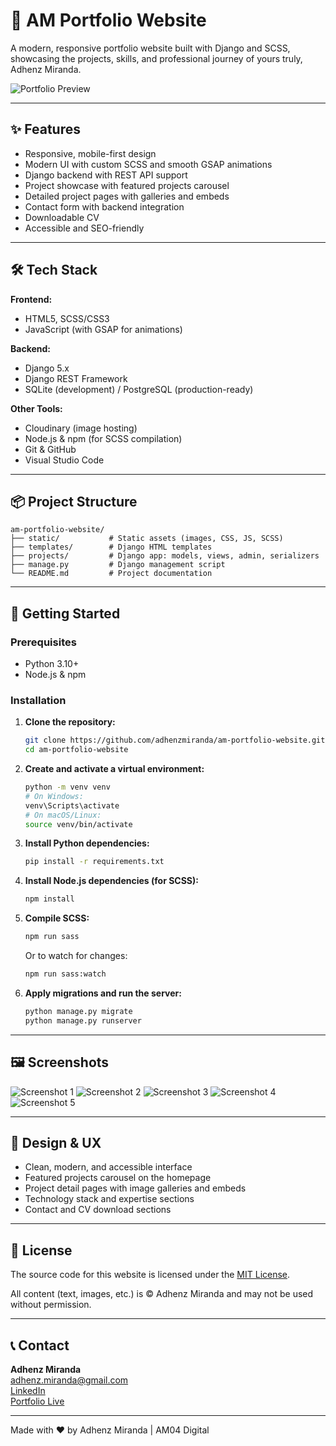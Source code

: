 # 🎨 AM Portfolio Website

A modern, responsive portfolio website built with Django and SCSS, showcasing the projects, skills, and professional journey of yours truly, Adhenz Miranda.

![Portfolio Preview](static/assets/images/navbar/PortfolioLogo.png)

---

## ✨ Features

- Responsive, mobile-first design
- Modern UI with custom SCSS and smooth GSAP animations
- Django backend with REST API support
- Project showcase with featured projects carousel
- Detailed project pages with galleries and embeds
- Contact form with backend integration
- Downloadable CV
- Accessible and SEO-friendly

---

## 🛠️ Tech Stack

**Frontend:**

- HTML5, SCSS/CSS3
- JavaScript (with GSAP for animations)

**Backend:**

- Django 5.x
- Django REST Framework
- SQLite (development) / PostgreSQL (production-ready)

**Other Tools:**

- Cloudinary (image hosting)
- Node.js & npm (for SCSS compilation)
- Git & GitHub
- Visual Studio Code

---

## 📦 Project Structure

```
am-portfolio-website/
├── static/           # Static assets (images, CSS, JS, SCSS)
├── templates/        # Django HTML templates
├── projects/         # Django app: models, views, admin, serializers
├── manage.py         # Django management script
└── README.md         # Project documentation
```

---

## 🚀 Getting Started

### Prerequisites

- Python 3.10+
- Node.js & npm

### Installation

1. **Clone the repository:**

   ```sh
   git clone https://github.com/adhenzmiranda/am-portfolio-website.git
   cd am-portfolio-website
   ```

2. **Create and activate a virtual environment:**

   ```sh
   python -m venv venv
   # On Windows:
   venv\Scripts\activate
   # On macOS/Linux:
   source venv/bin/activate
   ```

3. **Install Python dependencies:**

   ```sh
   pip install -r requirements.txt
   ```

4. **Install Node.js dependencies (for SCSS):**

   ```sh
   npm install
   ```

5. **Compile SCSS:**

   ```sh
   npm run sass
   ```

   Or to watch for changes:

   ```sh
   npm run sass:watch
   ```

6. **Apply migrations and run the server:**
   ```sh
   python manage.py migrate
   python manage.py runserver
   ```

---

## 🖼️ Screenshots

![Screenshot 1](static/assets/screenshots/s1.png)
![Screenshot 2](static/assets/screenshots/s2.png)
![Screenshot 3](static/assets/screenshots/s3.png)
![Screenshot 4](static/assets/screenshots/s4.png)
![Screenshot 5](static/assets/screenshots/s5.png)

---

## 🎨 Design & UX

- Clean, modern, and accessible interface
- Featured projects carousel on the homepage
- Project detail pages with image galleries and embeds
- Technology stack and expertise sections
- Contact and CV download sections

---

## 📄 License

The source code for this website is licensed under the [MIT License](LICENSE).

All content (text, images, etc.) is © Adhenz Miranda and may not be used without permission.

---

## 📞 Contact

**Adhenz Miranda**  
[adhenz.miranda@gmail.com](mailto:adhenz.miranda@gmail.com)  
[LinkedIn](https://linkedin.com/in/am04)  
[Portfolio Live](https://am04-c1eccbd13c2a.herokuapp.com/)

---

Made with ❤️ by Adhenz Miranda | AM04 Digital
